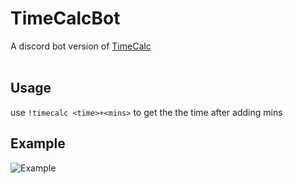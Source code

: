 # TimeCalcBot
A discord bot version of [TimeCalc](https://github.com/chasev13/TimeCalc)
<br> 
<br>
## Usage
use `!timecalc <time>+<mins>` to get the the time after adding mins
## Example
![Example](https://image.prntscr.com/image/djzR4XmjRMioI_esslnkhg.png)
